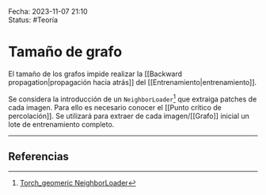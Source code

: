 Fecha: 2023-11-07 21:10  
Status: #Teoría

# Tamaño de grafo

El tamaño de los grafos impide realizar la [[Backward propagation|propagación hacia atrás]] del [[Entrenamiento|entrenamiento]]. 

Se considera la introducción de un `NeighborLoader`[^1] que extraiga patches de cada imagen. Para ello es necesario conocer el [[Punto crítico de percolación]]. Se utilizará para extraer de cada imagen/[[Grafo]] inicial un lote de entrenamiento completo.

---
## Referencias

[^1]: [Torch_geomeric NeighborLoader](https://pytorch-geometric.readthedocs.io/en/latest/_modules/torch_geometric/loader/neighbor_loader.html#NeighborLoader)
